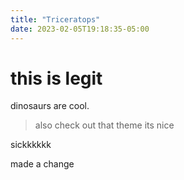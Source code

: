 ```yaml
---
title: "Triceratops"
date: 2023-02-05T19:18:35-05:00
---
```

# this is legit

dinosaurs are cool.
>also check out that theme
>its nice

sickkkkkk

made a change

